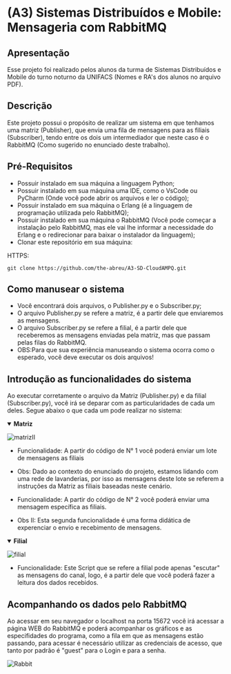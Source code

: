 # (A3) Sistemas Distribuídos e Mobile: Mensageria com RabbitMQ

## Apresentação
Esse projeto foi realizado pelos alunos da turma de Sistemas Distribuídos e Mobile do turno noturno da UNIFACS (Nomes e RA's dos alunos no arquivo PDF).

## Descrição
Este projeto possui o propósito de realizar um sistema em que tenhamos uma matriz (Publisher), que envia uma fila de mensagens para as filiais (Subscriber), tendo entre os dois um intermediador que neste caso é o RabbitMQ (Como sugerido no enunciado deste trabalho).

## Pré-Requisitos
* Possuir instalado em sua máquina a linguagem Python;
* Possuir instalado em sua máquina uma IDE, como o VsCode ou PyCharm (Onde você pode abrir os arquivos e ler o código);
* Possuir instalado em sua máquina o Erlang (é a linguagem de programação utilizada pelo RabbitMQ);
* Possuir instalado em sua máquina o RabbitMQ (Você pode começar a instalação pelo RabbitMQ, mas ele vai lhe informar a necessidade do Erlang e o redirecionar para baixar o instalador da linguagem);
* Clonar este repositório em sua máquina:

HTTPS:
```
git clone https://github.com/the-abreu/A3-SD-CloudAMPQ.git
```

## Como manusear o sistema
* Você encontrará dois arquivos, o Publisher.py e o Subscriber.py;
* O arquivo Publisher.py se refere a matriz, é a partir dele que enviaremos as mensagens.
* O arquivo Subscriber.py se refere a filial, é a partir dele que receberemos as mensagens enviadas pela matriz, mas que passam pelas filas do RabbitMQ.
* OBS:Para que sua experiência manuseando o sistema ocorra como o esperado, você deve executar os dois arquivos!

## Introdução as funcionalidades do sistema
Ao executar corretamente o arquivo da Matriz (Publisher.py) e da filial (Subscriber.py), você irá se deparar com as particularidades de cada um deles. Segue abaixo o que cada um pode realizar no sistema:
<details open>
  <summary>
    <b>Matriz</b>
  </summary>
  
![matrizII](https://user-images.githubusercontent.com/96211934/204382443-e6b84a25-f5fe-4629-836f-5b801c0162b3.png)


- Funcionalidade: A partir do código de N° 1 você poderá enviar um lote de mensagens as filiais

- Obs: Dado ao contexto do enunciado do projeto, estamos lidando com uma rede de lavanderias, por isso as mensagens deste lote se referem a instruções da Matriz as filiais baseadas neste cenário.

- Funcionalidade: A partir do código de N° 2 você poderá enviar uma mensagem específica as filiais.

- Obs II: Esta segunda funcionalidade é uma forma didática de experenciar o envio e recebimento de mensagens.
</details>

<details open>
  <summary>
    <b>Filial</b>
  </summary>

![filial](https://user-images.githubusercontent.com/96211934/204382054-085b877d-daad-4835-b66b-dc367fdfae58.png)

- Funcionalidade: Este Script que se refere a filial pode apenas "escutar" as mensagens do canal, logo, é a partir dele que você poderá fazer a leitura dos dados recebidos.
</details>

## Acompanhando os dados pelo RabbitMQ
Ao acessar em seu navegador o localhost na porta 15672 você irá acessar a página WEB do RabbitMQ e poderá acompanhar os gráficos e as especifidades do programa, como a fila em que as mensagens estão passando, para acessar é necessário utilizar as credenciais de acesso, que tanto por padrão é "guest" para o Login e para a senha.

![Rabbit](https://user-images.githubusercontent.com/96211934/204632912-21062ac7-d7f8-4d49-b2dd-ab58c24f15d1.png)


